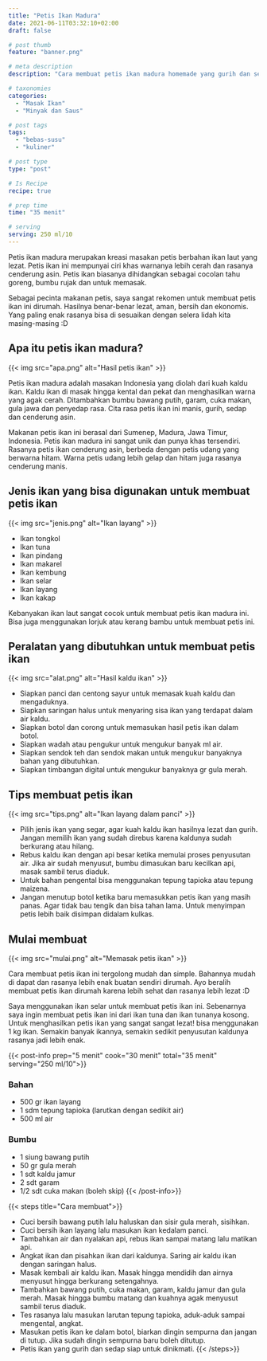 ```yaml
---
title: "Petis Ikan Madura"
date: 2021-06-11T03:32:10+02:00
draft: false

# post thumb
feature: "banner.png"

# meta description
description: "Cara membuat petis ikan madura homemade yang gurih dan sedap. Pelajari disini membuat petis ikan homemade yang mudah dan praktis."

# taxonomies
categories:
  - "Masak Ikan"
  - "Minyak dan Saus"

# post tags
tags:
  - "bebas-susu"
  - "kuliner"

# post type
type: "post"

# Is Recipe
recipe: true

# prep time
time: "35 menit"

# serving
serving: 250 ml/10
---
```

Petis ikan madura merupakan kreasi masakan petis berbahan ikan laut yang lezat. Petis ikan ini mempunyai ciri khas warnanya lebih cerah dan rasanya cenderung asin. Petis ikan biasanya dihidangkan sebagai cocolan tahu goreng, bumbu rujak dan untuk memasak.

Sebagai pecinta makanan petis, saya sangat rekomen untuk membuat petis ikan ini dirumah. Hasilnya benar-benar lezat, aman, bersih dan ekonomis. Yang paling enak rasanya bisa di sesuaikan dengan selera lidah kita masing-masing :D

## Apa itu petis ikan madura?

{{< img src="apa.png" alt="Hasil petis ikan" >}}

Petis ikan madura adalah masakan Indonesia yang diolah dari kuah kaldu ikan. Kaldu ikan di masak hingga kental dan pekat dan menghasilkan warna yang agak cerah. Ditambahkan bumbu bawang putih, garam, cuka makan, gula jawa dan penyedap rasa. Cita rasa petis ikan ini manis, gurih, sedap dan cenderung asin.
  
Makanan petis ikan ini berasal dari Sumenep, Madura, Jawa Timur, Indonesia. Petis ikan madura ini sangat unik dan punya khas tersendiri. Rasanya petis ikan cenderung asin, berbeda dengan petis udang yang berwarna hitam. Warna petis udang lebih gelap dan hitam juga rasanya cenderung manis.

## Jenis ikan yang bisa digunakan untuk membuat petis ikan

{{< img src="jenis.png" alt="Ikan layang" >}}

-   Ikan tongkol
-   Ikan tuna
-   Ikan pindang
-   Ikan makarel
-   Ikan kembung
-   Ikan selar
-   Ikan layang
-   Ikan kakap

Kebanyakan ikan laut sangat cocok untuk membuat petis ikan madura ini. Bisa juga menggunakan lorjuk atau kerang bambu untuk membuat petis ini.

## Peralatan yang dibutuhkan untuk membuat petis ikan

{{< img src="alat.png" alt="Hasil kaldu ikan" >}}

-   Siapkan panci dan centong sayur untuk memasak kuah kaldu dan mengaduknya.
-   Siapkan saringan halus untuk menyaring sisa ikan yang terdapat dalam air kaldu.
-   Siapkan botol dan corong untuk memasukan hasil petis ikan dalam botol.
-   Siapkan wadah atau pengukur untuk mengukur banyak ml air.
-   Siapkan sendok teh dan sendok makan untuk mengukur banyaknya bahan yang dibutuhkan.
-   Siapkan timbangan digital untuk mengukur banyaknya gr gula merah.

## Tips membuat petis ikan

{{< img src="tips.png" alt="Ikan layang dalam panci" >}}

-   Pilih jenis ikan yang segar, agar kuah kaldu ikan hasilnya lezat dan gurih. Jangan memilih ikan yang sudah direbus karena kaldunya sudah berkurang atau hilang.
-   Rebus kaldu ikan dengan api besar ketika memulai proses penyusutan air. Jika air sudah menyusut, bumbu dimasukan baru kecilkan api, masak sambil terus diaduk.
-   Untuk bahan pengental bisa menggunakan tepung tapioka atau tepung maizena.
-   Jangan menutup botol ketika baru memasukkan petis ikan yang masih panas. Agar tidak bau tengik dan bisa tahan lama. Untuk menyimpan petis lebih baik disimpan didalam kulkas.

## Mulai membuat

{{< img src="mulai.png" alt="Memasak petis ikan" >}}

Cara membuat petis ikan ini tergolong mudah dan simple. Bahannya mudah di dapat dan rasanya lebih enak buatan sendiri dirumah. Ayo beralih membuat petis ikan dirumah karena lebih sehat dan rasanya lebih lezat :D

Saya menggunakan ikan selar untuk membuat petis ikan ini. Sebenarnya saya ingin membuat petis ikan ini dari ikan tuna dan ikan tunanya kosong. Untuk menghasilkan petis ikan yang sangat sangat lezat! bisa menggunakan 1 kg ikan. Semakin banyak ikannya, semakin sedikit penyusutan kaldunya rasanya jadi lebih enak.

{{< post-info prep="5 menit" cook="30 menit" total="35 menit" serving="250 ml/10">}}

### Bahan

-   500 gr ikan layang
-   1 sdm tepung tapioka (larutkan dengan sedikit air)
-   500 ml air

### Bumbu

-   1 siung bawang putih
-   50 gr gula merah
-   1 sdt kaldu jamur
-   2 sdt garam
-   1/2 sdt cuka makan (boleh skip)
{{< /post-info>}}

{{< steps title="Cara membuat">}}
-   Cuci bersih bawang putih lalu haluskan dan sisir gula merah, sisihkan.
-   Cuci bersih ikan layang lalu masukan ikan kedalam panci.
-   Tambahkan air dan nyalakan api, rebus ikan sampai matang lalu matikan api.
-   Angkat ikan dan pisahkan ikan dari kaldunya. Saring air kaldu ikan dengan saringan halus.
-   Masak kembali air kaldu ikan. Masak hingga mendidih dan airnya menyusut hingga berkurang setengahnya.
-   Tambahkan bawang putih, cuka makan, garam, kaldu jamur dan gula merah. Masak hingga bumbu matang dan kuahnya agak menyusut sambil terus diaduk.
-   Tes rasanya lalu masukan larutan tepung tapioka, aduk-aduk sampai mengental, angkat.
-   Masukan petis ikan ke dalam botol, biarkan dingin sempurna dan jangan di tutup. Jika sudah dingin sempurna baru boleh ditutup.
-   Petis ikan yang gurih dan sedap siap untuk dinikmati.
{{< /steps>}}